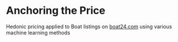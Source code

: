 # Anchoring the Price

Hedonic pricing applied to Boat listings on [boat24.com](https://www.boat24.com/uk/) using various machine learning methods
